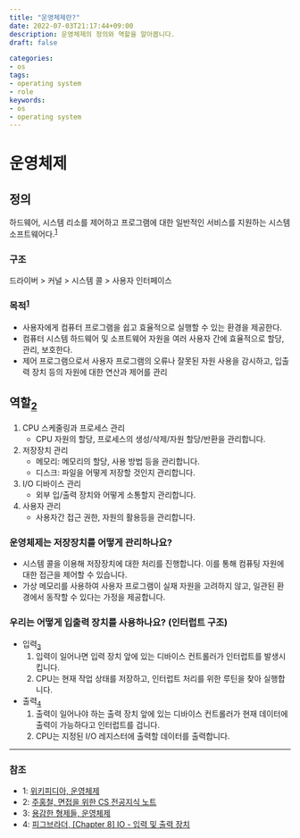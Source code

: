 ```yaml
---
title: "운영체제란?"
date: 2022-07-03T21:17:44+09:00
description: 운영체제의 정의와 역할을 알아봅니다.
draft: false

categories:
- os
tags:
- operating system
- role
keywords:
- os
- operating system
---
```


# 운영체제
## 정의
하드웨어, 시스템 리소를 제어하고 프로그램에 대한 일반적인 서비스를 지원하는 시스템 소프트웨어다.<sup>[1]</sup>

### 구조
드라이버 > 커널 > 시스템 콜 > 사용자 인터페이스

### 목적<sup>[1]</sup>
- 사용자에게 컴퓨터 프로그램을 쉽고 효율적으로 실행할 수 있는 환경을 제공한다.
- 컴퓨터 시스템 하드웨어 및 소프트웨어 자원을 여러 사용자 간에 효율적으로 할당, 관리, 보호한다.
- 제어 프로그램으로서 사용자 프로그램의 오류나 잘못된 자원 사용을 감시하고, 입출력 장치 등의 자원에 대한 연산과 제어를 관리

## 역할<sub>[2]</sub>
1. CPU 스케줄링과 프로세스 관리
    - CPU 자원의 할당, 프로세스의 생성/삭제/자원 할당/반환을 관리합니다.
2. 저장장치 관리
    - 메모리: 메모리의 할당, 사용 방법 등을 관리합니다.
    - 디스크: 파일을 어떻게 저장할 것인지 관리합니다.
3. I/O 디바이스 관리
    - 외부 입/출력 장치와 어떻게 소통할지 관리합니다.
4. 사용자 관리
    - 사용자간 접근 권한, 자원의 활용등을 관리합니다.

### 운영체제는 저장장치를 어떻게 관리하나요?
- 시스템 콜을 이용해 저장장치에 대한 처리를 진행합니다. 이를 통해  컴퓨팅 자원에 대한 접근을 제어할 수 있습니다.
- 가상 메모리를 사용하여 사용자 프로그램이 실재 자원을 고려하지 않고, 일관된 환경에서 동작할 수 있다는 가정을 제공합니다.

### 우리는 어떻게 입출력 장치를 사용하나요? (인터럽트 구조)
- 입력<sub>[3]</sub>
    1. 입력이 일어나면 입력 장치 앞에 있는 디바이스 컨트롤러가 인터럽트를 발생시킵니다.
    2. CPU는 현재 작업 상태를 저장하고, 인터럽트 처리를 위한 루틴을 찾아 실행합니다.
- 출력<sub>[4]</sub>
    1. 출력이 일어나야 하는 출력 장치 앞에 있는 디바이스 컨트롤러가 현재 데이터에 출력이 가능하다고 인터럽트를 겁니다.
    2. CPU는 지정된 I/O 레지스터에 출력할 데이터를 출력합니다.

---
### 참조
- 1: [위키피디아, 운영체제](https://ko.wikipedia.org/wiki/%EC%9A%B4%EC%98%81_%EC%B2%B4%EC%A0%9C)
- 2: [주홍철, 면접을 위한 CS 전공지식 노트](https://www.aladin.co.kr/shop/wproduct.aspx?ItemId=292815727)
- 3: [용감한 형제들, 운영체제](https://github.com/brave-people/brave-tech-interview/blob/main/contents/os.md)
- 4: [피그브라더, [Chapter 8] IO - 입력 및 출력 장치](https://it-eldorado.tistory.com/24)

[1]: https://ko.wikipedia.org/wiki/%EC%9A%B4%EC%98%81_%EC%B2%B4%EC%A0%9C
[2]: https://www.aladin.co.kr/shop/wproduct.aspx?ItemId=292815727
[3]: https://github.com/brave-people/brave-tech-interview/blob/main/contents/os.md
[4]: https://it-eldorado.tistory.com/24